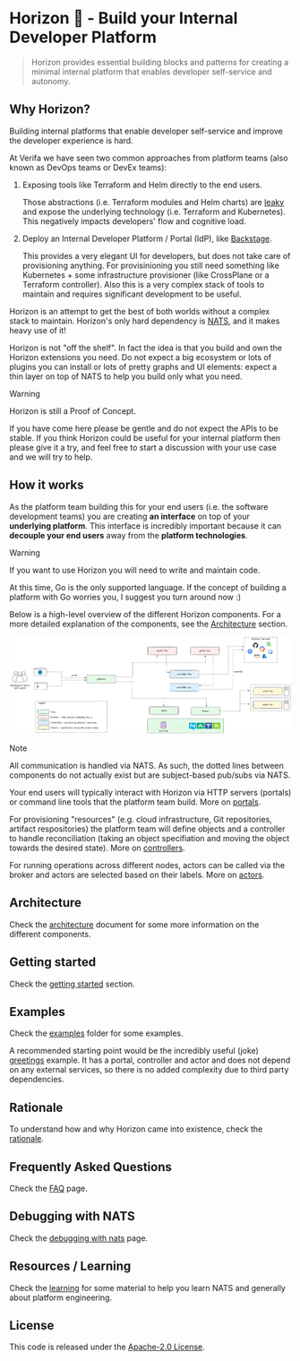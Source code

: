 # Horizon 🌅 - Build your Internal Developer Platform

> Horizon provides essential building blocks and patterns for creating a minimal internal platform that enables developer self-service and autonomy.

## Why Horizon?

Building internal platforms that enable developer self-service and improve the developer experience is hard.

At Verifa we have seen two common approaches from platform teams (also known as DevOps teams or DevEx teams):

1. Exposing tools like Terraform and Helm directly to the end users.

    Those abstractions (i.e. Terraform modules and Helm charts) are [leaky](https://en.wikipedia.org/wiki/Leaky_abstraction) and expose the underlying technology (i.e. Terraform and Kubernetes).
    This negatively impacts developers' flow and cognitive load.

2. Deploy an Internal Developer Platform / Portal (IdP), like [Backstage](https://backstage.io/).

    This provides a very elegant UI for developers, but does not take care of provisioning anything.
    For provisinioning you still need something like Kubernetes + some infrastructure provisioner (like CrossPlane or a Terraform controller).
    Also this is a very complex stack of tools to maintain and requires significant development to be useful.

Horizon is an attempt to get the best of both worlds without a complex stack to maintain.
Horizon's only hard dependency is [NATS](https://nats.io/), and it makes heavy use of it!

Horizon is not "off the shelf". In fact the idea is that you build and own the Horizon extensions you need.
Do not expect a big ecosystem or lots of plugins you can install or lots of pretty graphs and UI elements: expect a thin layer on top of NATS to help you build only what you need.

> [!WARNING]
> Horizon is still a Proof of Concept.
>
> If you have come here please be gentle and do not expect the APIs to be stable.
> If you think Horizon could be useful for your internal platform then please give it a try, and feel free to start a discussion with your use case and we will try to help.

## How it works

As the platform team building this for your end users (i.e. the software development teams) you are creating **an interface** on top of your **underlying platform**. This interface is incredibly important because it can **decouple your end users** away from the **platform technologies**.

> [!WARNING]
> If you want to use Horizon you will need to write and maintain code.
>
> At this time, Go is the only supported language. If the concept of building a platform with Go worries you, I suggest you turn around now :)

Below is a high-level overview of the different Horizon components. For a more detailed explanation of the components, see the [Architecture](#architecture) section.

![overiview](./docs/drawings/overview.excalidraw.png)

> [!NOTE]
> All communication is handled via NATS. As such, the dotted lines between components do not actually exist but are subject-based pub/subs via NATS.

Your end users will typically interact with Horizon via HTTP servers (portals) or command line tools that the platform team build. More on [portals](./docs/architecture.md#platform---portals).

For provisioning "resources" (e.g. cloud infrastructure, Git repositories, artifact respositories) the platform team will define objects and a controller to handle reconciliation (taking an object specifiation and moving the object towards the desired state). More on [controllers](./docs/architecture.md#platform---controllers).

For running operations across different nodes, actors can be called via the broker and actors are selected based on their labels. More on [actors](./docs/architecture.md#platform---actors).

## Architecture

Check the [architecture](./docs/architecture.md) document for some more information on the different components.

## Getting started

Check the [getting started](./docs/gettingstarted.md) section.

## Examples

Check the [examples](./examples/) folder for some examples.

A recommended starting point would be the incredibly useful (joke) [greetings](./examples/greetings/README.md) example.
It has a portal, controller and actor and does not depend on any external services, so there is no added complexity due to third party dependencies.

## Rationale

To understand how and why Horizon came into existence, check the [rationale](./docs/rationale.md).

## Frequently Asked Questions

Check the [FAQ](./docs/faq.md) page.

## Debugging with NATS

Check the [debugging with nats](./docs/debugging_nats.md) page.

## Resources / Learning

Check the [learning](./docs/learning.md) for some material to help you learn NATS and generally about platform engineering.

## License

This code is released under the [Apache-2.0 License](./LICENSE).
